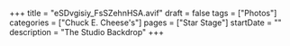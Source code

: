 +++
title = "eSDvgisiy_FsSZehnHSA.avif"
draft = false
tags = ["Photos"]
categories = ["Chuck E. Cheese's"]
pages = ["Star Stage"]
startDate = ""
description = "The Studio Backdrop"
+++

